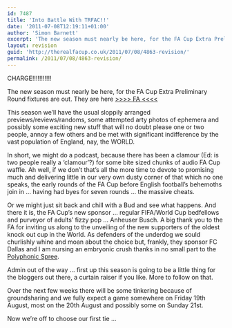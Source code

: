 ```yaml
---
id: 7487
title: 'Into Battle With TRFAC!!'
date: '2011-07-08T12:19:11+01:00'
author: 'Simon Barnett'
excerpt: 'The new season must nearly be here, for the FA Cup Extra Preliminary Round fixtures are out. This season we''ll have the usual sloppily arranged previews/reviews/randoms, some attempted arty photos of ephemera and possibly some exciting new stuff that will no doubt please one or two people, annoy a few others and be met with significant indifference by the vast population of England, nay, the WORLD.'
layout: revision
guid: 'http://therealfacup.co.uk/2011/07/08/4863-revision/'
permalink: /2011/07/08/4863-revision/
---
```


CHARGE!!!!!!!!!!!

The new season must nearly be here, for the FA Cup Extra Preliminary Round fixtures are out. They are here [&gt;&gt;&gt;&gt; FA &lt;&lt;&lt;&lt;](http://www.thefa.com/TheFACup/NewsAndFeatures/2011/2011-2012-season-FA-Cup-draws)

This season we’ll have the usual sloppily arranged previews/reviews/randoms, some attempted arty photos of ephemera and possibly some exciting new stuff that will no doubt please one or two people, annoy a few others and be met with significant indifference by the vast population of England, nay, the WORLD.

In short, we might do a podcast, because there has been a clamour (Ed: is two people really a ‘clamour’?) for some bite sized chunks of audio FA Cup waffle. Ah well, if we don’t that’s all the more time to devote to promising much and delivering little in our very own dusty corner of that which no one speaks, the early rounds of the FA Cup before English football’s behemoths join in … having had byes for seven rounds … the massive cheats.

Or we might just sit back and chill with a Bud and see what happens. And there it is, the FA Cup’s new sponsor … regular FIFA/World Cup bedfellows and purveyor of adults’ fizzy pop … Anheuser Busch. A big thank you to the FA for inviting us along to the unveiling of the new supporters of the oldest knock out cup in the World. As defenders of the underdog we sould churlishly whine and moan about the choice but, frankly, they sponsor FC Dallas and I am nursing an embryonic crush thanks in no small part to the [Polyphonic Spree](http://www.youtube.com/watch?v=AykY5eJFkO8).

Admin out of the way … first up this season is going to be a little thing for the bloggers out there, a curtain raiser if you like. More to follow on that.

Over the next few weeks there will be some tinkering because of groundsharing and we fully expect a game somewhere on Friday 19th August, most on the 20th August and possibly some on Sunday 21st.

Now we’re off to choose our first tie …